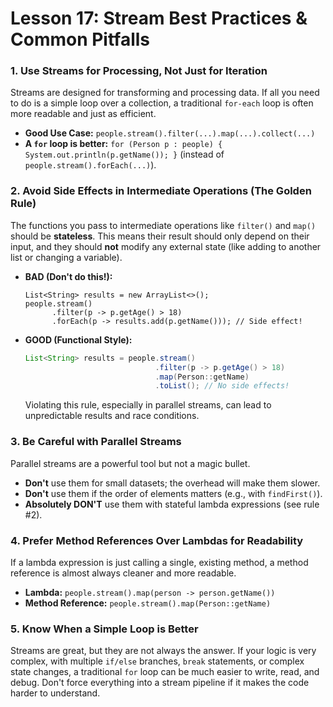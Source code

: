 # Lesson 17: Stream Best Practices & Common Pitfalls

### 1. Use Streams for Processing, Not Just for Iteration
Streams are designed for transforming and processing data. If all you need to do is a simple loop over a collection, a traditional `for-each` loop is often more readable and just as efficient.

* **Good Use Case:** `people.stream().filter(...).map(...).collect(...)`
* **A `for` loop is better:** `for (Person p : people) { System.out.println(p.getName()); }` (instead of `people.stream().forEach(...)`).

### 2. Avoid Side Effects in Intermediate Operations (The Golden Rule)
The functions you pass to intermediate operations like `filter()` and `map()` should be **stateless**. This means their result should only depend on their input, and they should **not** modify any external state (like adding to another list or changing a variable).

* **BAD (Don't do this!):**
    ```
    List<String> results = new ArrayList<>();
    people.stream()
          .filter(p -> p.getAge() > 18)
          .forEach(p -> results.add(p.getName())); // Side effect!
    ```

* **GOOD (Functional Style):**
    ```java
    List<String> results = people.stream()
                                 .filter(p -> p.getAge() > 18)
                                 .map(Person::getName)
                                 .toList(); // No side effects!
    ```
  Violating this rule, especially in parallel streams, can lead to unpredictable results and race conditions.

### 3. Be Careful with Parallel Streams
Parallel streams are a powerful tool but not a magic bullet.
* **Don't** use them for small datasets; the overhead will make them slower.
* **Don't** use them if the order of elements matters (e.g., with `findFirst()`).
* **Absolutely DON'T** use them with stateful lambda expressions (see rule #2).

### 4. Prefer Method References Over Lambdas for Readability
If a lambda expression is just calling a single, existing method, a method reference is almost always cleaner and more readable.

* **Lambda:** `people.stream().map(person -> person.getName())`
* **Method Reference:** `people.stream().map(Person::getName)`

### 5. Know When a Simple Loop is Better
Streams are great, but they are not always the answer. If your logic is very complex, with multiple `if/else` branches, `break` statements, or complex state changes, a traditional `for` loop can be much easier to write, read, and debug. Don't force everything into a stream pipeline if it makes the code harder to understand.
